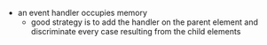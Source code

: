 - an event handler occupies memory
	- good strategy is to add the handler on the parent element and discriminate every case resulting from the child elements